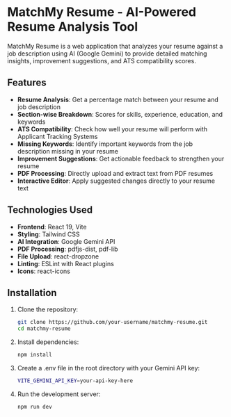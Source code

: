 # MatchMy Resume - AI-Powered Resume Analysis Tool

MatchMy Resume is a web application that analyzes your resume against a job description using AI (Google Gemini) to provide detailed matching insights, improvement suggestions, and ATS compatibility scores.

## Features

- **Resume Analysis**: Get a percentage match between your resume and job description
- **Section-wise Breakdown**: Scores for skills, experience, education, and keywords
- **ATS Compatibility**: Check how well your resume will perform with Applicant Tracking Systems
- **Missing Keywords**: Identify important keywords from the job description missing in your resume
- **Improvement Suggestions**: Get actionable feedback to strengthen your resume
- **PDF Processing**: Directly upload and extract text from PDF resumes
- **Interactive Editor**: Apply suggested changes directly to your resume text

## Technologies Used

- **Frontend**: React 19, Vite
- **Styling**: Tailwind CSS
- **AI Integration**: Google Gemini API
- **PDF Processing**: pdfjs-dist, pdf-lib
- **File Upload**: react-dropzone
- **Linting**: ESLint with React plugins
- **Icons**: react-icons

## Installation

1. Clone the repository:
   ```bash
   git clone https://github.com/your-username/matchmy-resume.git
   cd matchmy-resume
   ```
2. Install dependencies:
   ```bash
   npm install
   ```
3. Create a .env file in the root directory with your Gemini API key:
   ```bash
   VITE_GEMINI_API_KEY=your-api-key-here
   ```
4. Run the development server:
   ```bash
   npm run dev
   ```
